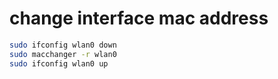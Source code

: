 # change interface mac address
```bash
sudo ifconfig wlan0 down
sudo macchanger -r wlan0
sudo ifconfig wlan0 up
```

